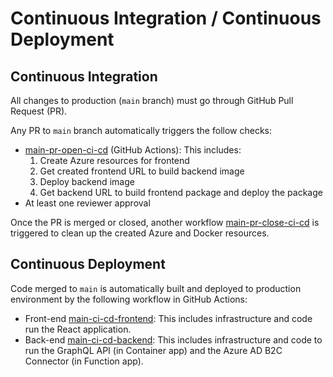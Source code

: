 # Continuous Integration / Continuous Deployment

## Continuous Integration

All changes to production (`main` branch) must go through GitHub Pull Request (PR).

Any PR to `main` branch automatically triggers the follow checks:
- [main-pr-open-ci-cd](/.github/workflows/main-pr-open-ci-cd.yml) (GitHub Actions): This includes:
  1. Create Azure resources for frontend
  1. Get created frontend URL to build backend image
  1. Deploy backend image
  1. Get backend URL to build frontend package and deploy the package
- At least one reviewer approval

Once the PR is merged or closed, another workflow [main-pr-close-ci-cd](/.github/workflows/main-pr-close-ci-cd.yml) is triggered to clean up the created Azure and Docker resources.

## Continuous Deployment

Code merged to `main` is automatically built and deployed to production environment by the following workflow in GitHub Actions:
- Front-end [main-ci-cd-frontend](/.github/workflows/main-ci-cd-frontend.yml): This includes infrastructure and code run the React application.
- Back-end [main-ci-cd-backend](/.github/workflows/main-ci-cd-backend.yml): This includes infrastructure and code to run the GraphQL API (in Container app) and the Azure AD B2C Connector (in Function app).